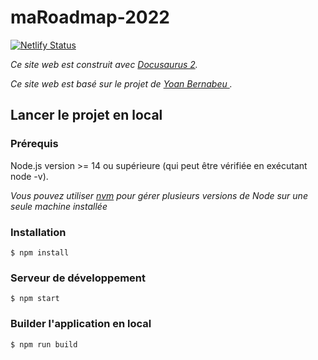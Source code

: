# maRoadmap-2022
[![Netlify Status](https://api.netlify.com/api/v1/badges/e046c0f1-befe-4688-9ad7-3bc1b64d7441/deploy-status)](https://app.netlify.com/sites/viviroadmap2022/deploys)

*Ce site web est construit avec [Docusaurus 2](https://docusaurus.io/).*

*Ce site web est basé sur le projet de [Yoan Bernabeu ](https://github.com/VachetVirginie/).*

Lancer le projet en local
-------------------------

### Prérequis

Node.js version >= 14 ou supérieure (qui peut être vérifiée en exécutant node -v).

*Vous pouvez utiliser [nvm](https://github.com/nvm-sh/nvm) pour gérer plusieurs versions de Node sur une seule machine installée*

### [](https://github.com/VachetVirginie/Roadmap-Dev-Symfony#installation)

### Installation

```
$ npm install

```

### [](https://github.com/VachetVirginie/Roadmap-Dev-Symfony#serveur-de-développement)

### Serveur de développement

```
$ npm start

```

### [](https://github.com/VachetVirginie/Roadmap-Dev-Symfony#builder-lapplication-en-local)

### Builder l'application en local

```
$ npm run build

```